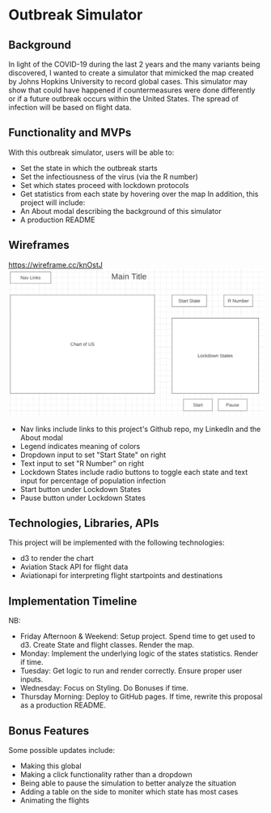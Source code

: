 # Outbreak Simulator

## Background

In light of the COVID-19 during the last 2 years and the many variants being discovered,
I wanted to create a simulator that mimicked the map created by Johns Hopkins University to record global cases.
This simulator may show that could have happened if countermeasures were done differently or if a future outbreak occurs within the United States.
The spread of infection will be based on flight data.

## Functionality and MVPs

With this outbreak simulator, users will be able to:
- Set the state in which the outbreak starts
- Set the infectiousness of the virus (via the R number)
- Set which states proceed with lockdown protocols
- Get statistics from each state by hovering over the map
In addition, this project will include:
- An About modal describing the background of this simulator
- A production README

## Wireframes
https://wireframe.cc/knOstJ
![](./Wireframe.png)

- Nav links include links to this project's Github repo, my LinkedIn and the About modal
- Legend indicates meaning of colors
- Dropdown input to set "Start State" on right
- Text input to set "R Number" on right
- Lockdown States include radio buttons to toggle each state and text input for percentage of population infection
- Start button under Lockdown States
- Pause button under Lockdown States

## Technologies, Libraries, APIs

This project will be implemented with the following technologies:
- d3 to render the chart
- Aviation Stack API for flight data
- Aviationapi for interpreting flight startpoints and destinations

## Implementation Timeline
NB:
- Friday Afternoon & Weekend: Setup project. Spend time to get used to d3. Create State and flight classes. Render the map.
- Monday: Implement the underlying logic of the states statistics. Render if time.
- Tuesday: Get logic to run and render correctly. Ensure proper user inputs.
- Wednesday: Focus on Styling. Do Bonuses if time.
- Thursday Morning: Deploy to GitHub pages. If time, rewrite this proposal as a production README.


## Bonus Features
Some possible updates include:
- Making this global
- Making a click functionality rather than a dropdown
- Being able to pause the simulation to better analyze the situation
- Adding a table on the side to moniter which state has most cases
- Animating the flights
